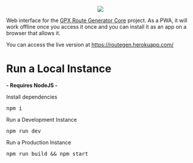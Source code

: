 <p align="middle">
  <img src="https://i.imgur.com/hmfap5z.png">
</p>

Web interface for the [GPX Route Generator Core](https://github.com/3nvy/GPX-Route-Generator-Core) project. As a PWA, it will work offline once you access it once and you can install it as an app on a browser that allows it.

You can access the live version at https://routegen.herokuapp.com/


# Run a Local Instance

**- Requires NodeJS -**

Install dependencies 
<pre>
npm i
</pre>


Run a Development Instance
<pre>
npm run dev
</pre>

Run a Production Instance
<pre>
npm run build && npm start
</pre>
